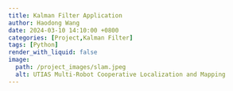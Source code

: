 ```yaml
---
title: Kalman Filter Application 
author: Haodong Wang
date: 2024-03-10 14:10:00 +0800
categories: [Project,Kalman Filter]
tags: [Python]
render_with_liquid: false
image:
  path: /project_images/slam.jpeg
  alt: UTIAS Multi-Robot Cooperative Localization and Mapping
---
```



